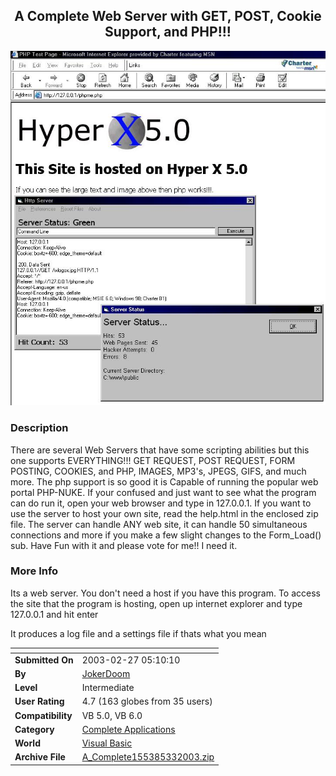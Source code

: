 ﻿<div align="center">

## A Complete Web Server with GET, POST, Cookie Support, and PHP\!\!\!

<img src="PIC2003227184006661.jpg">
</div>

### Description

There are several Web Servers that have some scripting abilities but this one supports EVERYTHING!!! GET REQUEST, POST REQUEST, FORM POSTING, COOKIES, and PHP, IMAGES, MP3's, JPEGS, GIFS, and much more. The php support is so good it is Capable of running the popular web portal PHP-NUKE. If your confused and just want to see what the program can do run it, open your web browser and type in 127.0.0.1. If you want to use the server to host your own site, read the help.html in the enclosed zip file. The server can handle ANY web site, it can handle 50 simultaneous connections and more if you make a few slight changes to the Form_Load() sub. Have Fun with it and please vote for me!! I need it.
 
### More Info
 
Its a web server. You don't need a host if you have this program. To access the site that the program is hosting, open up internet explorer and type 127.0.0.1 and hit enter

It produces a log file and a settings file if thats what you mean


<span>             |<span>
---                |---
**Submitted On**   |2003-02-27 05:10:10
**By**             |[JokerDoom](https://github.com/Planet-Source-Code/PSCIndex/blob/master/ByAuthor/jokerdoom.md)
**Level**          |Intermediate
**User Rating**    |4.7 (163 globes from 35 users)
**Compatibility**  |VB 5\.0, VB 6\.0
**Category**       |[Complete Applications](https://github.com/Planet-Source-Code/PSCIndex/blob/master/ByCategory/complete-applications__1-27.md)
**World**          |[Visual Basic](https://github.com/Planet-Source-Code/PSCIndex/blob/master/ByWorld/visual-basic.md)
**Archive File**   |[A\_Complete155385332003\.zip](https://github.com/Planet-Source-Code/jokerdoom-a-complete-web-server-with-get-post-cookie-support-and-php__1-43598/archive/master.zip)








